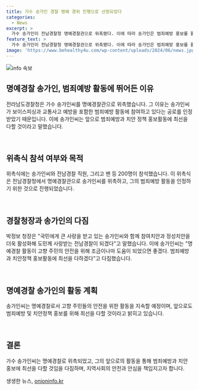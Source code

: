 ```yaml
---
title: 가수 송가인 경찰 명예 경위 진행으로 선정되었다
categories:
  - News
excerpt: >
  가수 송가인이 전남경찰청 명예경찰관으로 위촉됐다. 이에 따라 송가인은 범죄예방 홍보를 활발히 펼치고, 고향 지역 주민들의 안전에 도움이 되기를 희망하며 최선을 다하겠다고 전했다. 위촉식에는 200여명이 참석했으며, 박정보 청장은 송가인과 함께 참여치안과 정성치안을 강화하여 도민에게 사랑 받는 경찰이 되겠다고 밝혔다.
feature_text: >
  가수 송가인이 전남경찰청 명예경찰관으로 위촉됐다. 이에 따라 송가인은 범죄예방 홍보를 활발히 펼치고, 고향 지역 주민들의 안전에 도움이 되기를 희망하며 최선을 다하겠다고 전했다. 위촉식에는 200여명이 참석했으며, 박정보 청장은 송가인과 함께 참여치안과 정성치안을 강화하여 도민에게 사랑 받는 경찰이 되겠다고 밝혔다.
image: 'https://www.behealthy4u.com/wp-content/uploads/2024/06/news.jpg'
---
```


<p><img src="https://www.behealthy4u.com/wp-content/uploads/2024/06/news.jpg" alt="info 속보" /></p>

<h2 data-ke-size="size26">명예경찰 송가인, 범죄예방 활동에 뛰어든 이유</h2>

<p>전라남도경찰청은 가수 송가인씨를 명예경찰관으로 위촉했습니다. 그 이유는 송가인씨가 보이스피싱과 교통사고 예방을 포함한 범죄예방 활동에 참여하고 있다는 공로를 인정받았기 때문입니다. 이에 송가인씨는 앞으로 범죄예방과 치안 정책 홍보활동에 최선을 다할 것이라고 말했습니다.</p>

<p data-ke-size="size16">&nbsp;</p>

<h2 data-ke-size="size26">위촉식 참석 여부와 목적</h2>

<p>위촉식에는 송가인씨와 전남경찰 직원, 그리고 팬 등 200명이 참석했습니다. 이 위촉식은 전남경찰청에서 명예경찰관으로 송가인씨를 위촉하고, 그의 범죄예방 활동을 인정하기 위한 것으로 진행되었습니다.</p>

<p data-ke-size="size16">&nbsp;</p>

<h2 data-ke-size="size26">경찰청장과 송가인의 다짐</h2>

<p>박정보 청장은 "국민에게 큰 사랑을 받고 있는 송가인씨와 함께 참여치안과 정성치안을 더욱 활성화해 도민께 사랑받는 전남경찰이 되겠다"고 말했습니다. 이에 송가인씨는 "명예경찰 활동이 고향 주민의 안전을 위해 조금이나마 도움이 되었으면 좋겠다. 범죄예방과 치안정책 홍보활동에 최선을 다하겠다"고 다짐했습니다.</p>

<p data-ke-size="size16">&nbsp;</p>

<h2 data-ke-size="size26">명예경찰 송가인의 활동 계획</h2>

<p>송가인씨는 명예경찰로서 고향 주민들의 안전을 위한 활동을 지속할 예정이며, 앞으로도 범죄예방 및 치안정책 홍보를 위해 최선을 다할 것이라고 밝히고 있습니다.</p>

<p data-ke-size="size16">&nbsp;</p>

<h2 data-ke-size="size26">결론</h2>

<p>가수 송가인씨는 명예경찰로 위촉되었고, 그의 앞으로의 활동을 통해 범죄예방과 치안 홍보에 최선을 다할 것임을 다짐하며, 지역사회의 안전과 안심을 책임지고자 합니다.</p>
생생한 뉴스, <a href="https://onioninfo.kr" rel="dofollow">onioninfo.kr</a>


